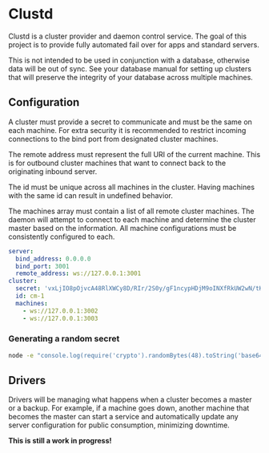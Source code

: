 # Clustd

Clustd is a cluster provider and daemon control service. The goal of this project is to provide fully automated fail over for apps and standard servers.

This is not intended to be used in conjunction with a database, otherwise data will be out of sync. See your database manual for setting up clusters that will preserve the integrity of your database across multiple machines.

## Configuration

A cluster must provide a secret to communicate and must be the same on each machine. For extra security it is recommended to restrict incoming connections to the bind port from designated cluster machines.

The remote address must represent the full URI of the current machine. This is for outbound cluster machines that want to connect back to the originating inbound server.

The id must be unique across all machines in the cluster. Having machines with the same id can result in undefined behavior.

The machines array must contain a list of all remote cluster machines. The daemon will attempt to connect to each machine and determine the cluster master based on the information. All machine configurations must be consistently configured to each.

```yml
server:
  bind_address: 0.0.0.0
  bind_port: 3001
  remote_address: ws://127.0.0.1:3001
cluster:
  secret: 'vxLjIO8pOjvcA48RlXWCy8D/RIr/2S0y/gF1ncypHDjM9oINXfRkUW2wN/tKmjYF'
  id: cm-1
  machines:
    - ws://127.0.0.1:3002
    - ws://127.0.0.1:3003
```

### Generating a random secret

```bash
node -e "console.log(require('crypto').randomBytes(48).toString('base64'))"
```

## Drivers

Drivers will be managing what happens when a cluster becomes a master or a backup. For example, if a machine goes down, another machine that becomes the master can start a service and automatically update any server configuration for public consumption, minimizing downtime.

**This is still a work in progress!**
